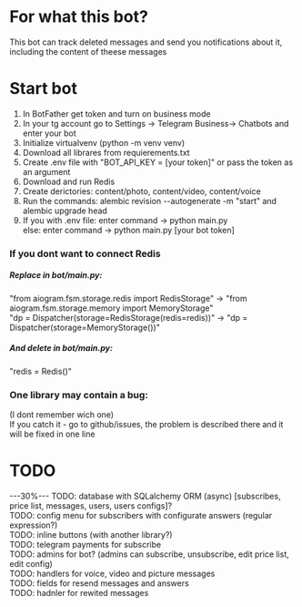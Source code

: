 # For what this bot?
This bot can track deleted messages and send you notifications about it, including the content of theese messages  
# Start bot  
1. In BotFather get token and turn on business mode  
2. In your tg account go to Settings -> Telegram Business-> Chatbots and enter your bot  
3. Initialize virtualvenv (python -m venv venv)
4. Download all librares from requierements.txt  
5. Create .env file with "BOT_API_KEY = [your token]" or pass the token as an argument  
6. Download and run Redis  
7. Create derictories: content/photo, content/video, content/voice  
8. Run the commands:   alembic revision --autogenerate -m "start"   and   alembic upgrade head  
9. If you with .env file: enter command -> python main.py  
else: enter command -> python main.py [your bot token]  
### If you dont want to connect Redis
##### Replace in bot/main.py:  
"from aiogram.fsm.storage.redis import RedisStorage" -> "from aiogram.fsm.storage.memory import MemoryStorage"  
"dp = Dispatcher(storage=RedisStorage(redis=redis))" -> "dp = Dispatcher(storage=MemoryStorage())"  
##### And delete in bot/main.py:  
"redis = Redis()"  
### One library may contain a bug:  
(I dont remember wich one)  
If you catch it - go to github/issues, the problem is described there and it will be fixed in one line
# TODO
---30%--- TODO: database with SQLalchemy ORM (async) [subscribes, price list, messages, users, users configs]?  
TODO: config menu for subscribers with configurate answers (regular expression?)  
TODO: inline buttons (with another library?)  
TODO: telegram payments for subscribe  
TODO: admins for bot? (admins can subscribe, unsubscribe, edit price list, edit config)  
TODO: handlers for voice, video and picture messages  
TODO: fields for resend messages and answers  
TODO: hadnler for rewited messages  


